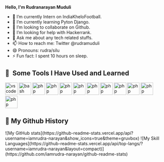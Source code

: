 **Hello, I'm Rudranarayan Muduli**

- 🔭 I’m currently Intern on IndiaKheloFootball.
- 🌱 I’m currently learning Pyton Django.
- 👯 I’m looking to collaborate on Github.
- 🤔 I’m looking for help with Hackerrank.
- 💬 Ask me about any tech related stuffs.
- 📫 How to reach me: Twitter @rudramuduli
- 😄 Pronouns: rudra/silu
- ⚡ Fun fact: I spent 10 hours on sleep.

<h2> 🚀 &nbsp;Some Tools I Have Used and Learned</h2>
<p align="left">
<img src="https://cdn.jsdelivr.net/gh/devicons/devicon/icons/vscode/python-original.svg" alt="vscode" width="40" height="40"/>
<img src="https://cdn.jsdelivr.net/gh/devicons/devicon/icons/bash/bash-original.svg" alt="bash" width="40" height="40"/>
<img src="https://cdn.jsdelivr.net/gh/devicons/devicon/icons/php/c-original.svg" alt="php" width="40" height="40"/>
  <img src="https://cdn.jsdelivr.net/gh/devicons/devicon/icons/php/html-original.svg" alt="php" width="40" height="40"/>
  <img src="https://cdn.jsdelivr.net/gh/devicons/devicon/icons/php/css-original.svg" alt="php" width="40" height="40"/>
  <img src="https://cdn.jsdelivr.net/gh/devicons/devicon/icons/php/boostrap-original.svg" alt="php" width="40" height="40"/>
  <img src="https://cdn.jsdelivr.net/gh/devicons/devicon/icons/php/javascript-original.svg" alt="php" width="40" height="40"/>
  <img src="https://cdn.jsdelivr.net/gh/devicons/devicon/icons/php/flask-original.svg" alt="php" width="40" height="40"/>
  <img src="https://cdn.jsdelivr.net/gh/devicons/devicon/icons/php/django-original.svg" alt="php" width="40" height="40"/>
  <img src="https://cdn.jsdelivr.net/gh/devicons/devicon/icons/php/mysql-original.svg" alt="php" width="40" height="40"/>
  <img src="https://cdn.jsdelivr.net/gh/devicons/devicon/icons/php/datascience-original.svg" alt="php" width="40" height="40"/>
  <img src="https://cdn.jsdelivr.net/gh/devicons/devicon/icons/php/machinelearning-original.svg" alt="php" width="40" height="40"/>
</p>


<h2> 🚀 My Github History</h2>
![My GitHub stats](https://github-readme-stats.vercel.app/api?username=iamrudra-narayan&show_icons=true&theme=gruvbox)
![My Skill Languages](https://github-readme-stats.vercel.app/api/top-langs/?username=iamrudra-narayan&layout=compact)](https://github.com/iamrudra-narayan/github-readme-stats)
